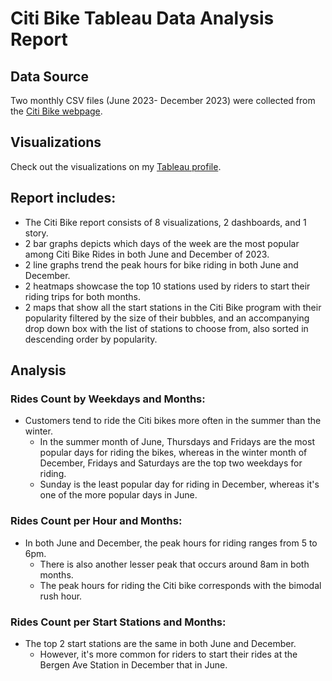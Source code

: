 
# Citi Bike Tableau Data Analysis Report
## Data Source
Two monthly CSV files (June 2023- December 2023) were collected from the [Citi Bike webpage](https://citibikenyc.com/system-data/operating-reports). 

## Visualizations 
Check out the visualizations on my [Tableau profile](https://public.tableau.com/app/profile/lara.berry/vizzes).

## Report includes: 
- The Citi Bike report consists of 8 visualizations, 2 dashboards, and 1 story. 
- 2 bar graphs depicts which days of the week are the most popular among Citi Bike Rides in both June and December of 2023. 
- 2 line graphs trend the peak hours for bike riding in both June and December.
- 2 heatmaps showcase the top 10 stations used by riders to start their riding trips for both months.
- 2 maps that show all the start stations in the Citi Bike program with their popularity filtered by the size of their bubbles, and an accompanying drop down box with the list of stations to choose from, also sorted in descending order by popularity.

## Analysis
### Rides Count by Weekdays and Months:
- Customers tend to ride the Citi bikes more often in the summer than the winter.
  - In the summer month of June, Thursdays and Fridays are the most popular days for riding the bikes, whereas in the winter month of December, Fridays and Saturdays are the top two weekdays for riding. 
  - Sunday is the least popular day for riding in December, whereas it's one of the more popular days in June.
### Rides Count per Hour and Months: 
- In both June and December, the peak hours for riding ranges from 5 to 6pm.
  - There is also another lesser peak that occurs around 8am in both months. 
  - The peak hours for riding the Citi bike corresponds with the bimodal rush hour.
### Rides Count per Start Stations and Months: 
- The top 2 start stations are the same in both June and December. 
  - However, it's more common for riders to start their rides at the Bergen Ave Station in December that in June.

